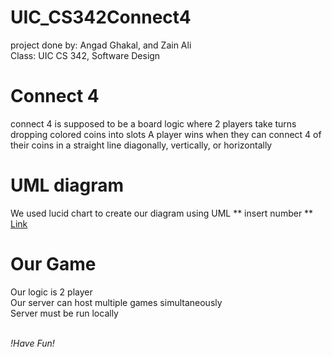 # UIC_CS342Connect4
project done by: Angad Ghakal, and Zain Ali <br>
Class: UIC CS 342, Software Design

# Connect 4
connect 4 is supposed to be a board logic where 2 players take turns dropping colored coins into slots
A player wins when they can connect 4 of their coins in a straight line diagonally, vertically, or horizontally<br>

# UML diagram
We used lucid chart to create our diagram using UML ** insert number **<br>
<a href = "https://lucid.app/lucidchart/283a3a7b-d015-42a5-be5f-e0ad062d993c/edit?viewport_loc=7%2C-156%2C1331%2C587%2C0_0&invitationId=inv_145cd703-34fa-44e9-802b-7c5aba1e474a"> Link</a>

# Our Game
Our logic is 2 player<br>
Our server can host multiple games simultaneously<br>
Server must be run locally<br>
<br>

<i>!Have Fun!</i>